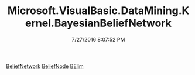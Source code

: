 ﻿---
title: Microsoft.VisualBasic.DataMining.Kernel.BayesianBeliefNetwork
date: 7/27/2016 8:07:52 PM
---

[BeliefNetwork](T-Microsoft.VisualBasic.DataMining.Kernel.BayesianBeliefNetwork.BeliefNetwork.html)
[BeliefNode](T-Microsoft.VisualBasic.DataMining.Kernel.BayesianBeliefNetwork.BeliefNode.html)
[BElim](T-Microsoft.VisualBasic.DataMining.Kernel.BayesianBeliefNetwork.BElim.html)
